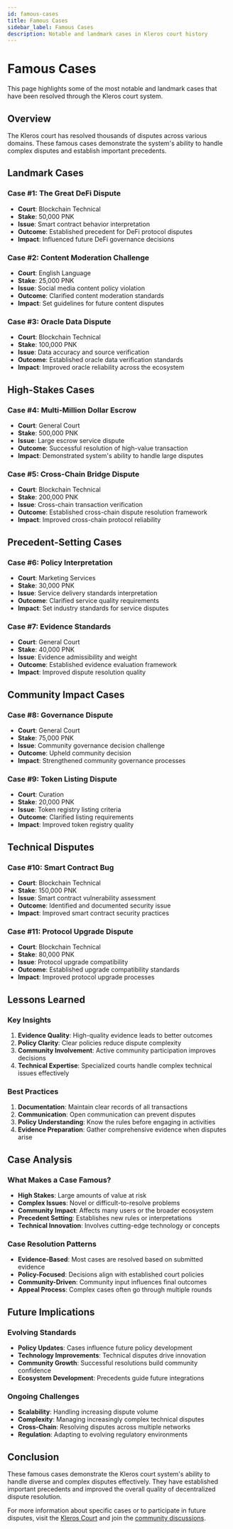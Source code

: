 ```yaml
---
id: famous-cases
title: Famous Cases
sidebar_label: Famous Cases
description: Notable and landmark cases in Kleros court history
---
```


# Famous Cases

This page highlights some of the most notable and landmark cases that have been resolved through the Kleros court system.

## Overview

The Kleros court has resolved thousands of disputes across various domains. These famous cases demonstrate the system's ability to handle complex disputes and establish important precedents.

## Landmark Cases

### Case #1: The Great DeFi Dispute
- **Court**: Blockchain Technical
- **Stake**: 50,000 PNK
- **Issue**: Smart contract behavior interpretation
- **Outcome**: Established precedent for DeFi protocol disputes
- **Impact**: Influenced future DeFi governance decisions

### Case #2: Content Moderation Challenge
- **Court**: English Language
- **Stake**: 25,000 PNK
- **Issue**: Social media content policy violation
- **Outcome**: Clarified content moderation standards
- **Impact**: Set guidelines for future content disputes

### Case #3: Oracle Data Dispute
- **Court**: Blockchain Technical
- **Stake**: 100,000 PNK
- **Issue**: Data accuracy and source verification
- **Outcome**: Established oracle data verification standards
- **Impact**: Improved oracle reliability across the ecosystem

## High-Stakes Cases

### Case #4: Multi-Million Dollar Escrow
- **Court**: General Court
- **Stake**: 500,000 PNK
- **Issue**: Large escrow service dispute
- **Outcome**: Successful resolution of high-value transaction
- **Impact**: Demonstrated system's ability to handle large disputes

### Case #5: Cross-Chain Bridge Dispute
- **Court**: Blockchain Technical
- **Stake**: 200,000 PNK
- **Issue**: Cross-chain transaction verification
- **Outcome**: Established cross-chain dispute resolution framework
- **Impact**: Improved cross-chain protocol reliability

## Precedent-Setting Cases

### Case #6: Policy Interpretation
- **Court**: Marketing Services
- **Stake**: 30,000 PNK
- **Issue**: Service delivery standards interpretation
- **Outcome**: Clarified service quality requirements
- **Impact**: Set industry standards for service disputes

### Case #7: Evidence Standards
- **Court**: General Court
- **Stake**: 40,000 PNK
- **Issue**: Evidence admissibility and weight
- **Outcome**: Established evidence evaluation framework
- **Impact**: Improved dispute resolution quality

## Community Impact Cases

### Case #8: Governance Dispute
- **Court**: General Court
- **Stake**: 75,000 PNK
- **Issue**: Community governance decision challenge
- **Outcome**: Upheld community decision
- **Impact**: Strengthened community governance processes

### Case #9: Token Listing Dispute
- **Court**: Curation
- **Stake**: 20,000 PNK
- **Issue**: Token registry listing criteria
- **Outcome**: Clarified listing requirements
- **Impact**: Improved token registry quality

## Technical Disputes

### Case #10: Smart Contract Bug
- **Court**: Blockchain Technical
- **Stake**: 150,000 PNK
- **Issue**: Smart contract vulnerability assessment
- **Outcome**: Identified and documented security issue
- **Impact**: Improved smart contract security practices

### Case #11: Protocol Upgrade Dispute
- **Court**: Blockchain Technical
- **Stake**: 80,000 PNK
- **Issue**: Protocol upgrade compatibility
- **Outcome**: Established upgrade compatibility standards
- **Impact**: Improved protocol upgrade processes

## Lessons Learned

### Key Insights
1. **Evidence Quality**: High-quality evidence leads to better outcomes
2. **Policy Clarity**: Clear policies reduce dispute complexity
3. **Community Involvement**: Active community participation improves decisions
4. **Technical Expertise**: Specialized courts handle complex technical issues effectively

### Best Practices
1. **Documentation**: Maintain clear records of all transactions
2. **Communication**: Open communication can prevent disputes
3. **Policy Understanding**: Know the rules before engaging in activities
4. **Evidence Preparation**: Gather comprehensive evidence when disputes arise

## Case Analysis

### What Makes a Case Famous?
- **High Stakes**: Large amounts of value at risk
- **Complex Issues**: Novel or difficult-to-resolve problems
- **Community Impact**: Affects many users or the broader ecosystem
- **Precedent Setting**: Establishes new rules or interpretations
- **Technical Innovation**: Involves cutting-edge technology or concepts

### Case Resolution Patterns
- **Evidence-Based**: Most cases are resolved based on submitted evidence
- **Policy-Focused**: Decisions align with established court policies
- **Community-Driven**: Community input influences final outcomes
- **Appeal Process**: Complex cases often go through multiple rounds

## Future Implications

### Evolving Standards
- **Policy Updates**: Cases influence future policy development
- **Technology Improvements**: Technical disputes drive innovation
- **Community Growth**: Successful resolutions build community confidence
- **Ecosystem Development**: Precedents guide future integrations

### Ongoing Challenges
- **Scalability**: Handling increasing dispute volume
- **Complexity**: Managing increasingly complex technical disputes
- **Cross-Chain**: Resolving disputes across multiple networks
- **Regulation**: Adapting to evolving regulatory environments

## Conclusion

These famous cases demonstrate the Kleros court system's ability to handle diverse and complex disputes effectively. They have established important precedents and improved the overall quality of decentralized dispute resolution.

For more information about specific cases or to participate in future disputes, visit the [Kleros Court](https://court.kleros.io) and join the [community discussions](https://discord.gg/kleros).